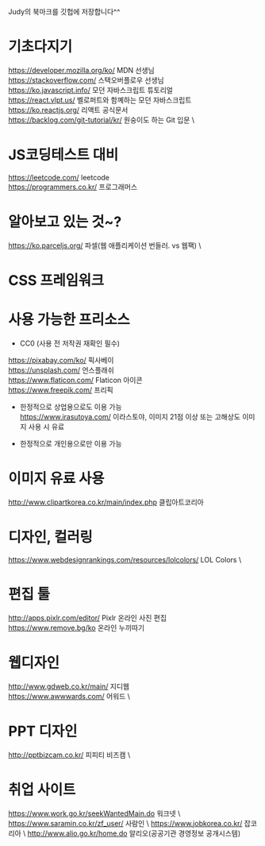 Judy의 북마크를 깃헙에 저장합니다^^

# 기초다지기

https://developer.mozilla.org/ko/ MDN 선생님 \
https://stackoverflow.com/ 스택오버플로우 선생님 \
https://ko.javascript.info/ 모던 자바스크립트 튜토리얼 \
https://react.vlpt.us/ 벨로퍼트와 함꼐하는 모던 자바스크립트 \
https://ko.reactjs.org/ 리액트 공식문서 \
https://backlog.com/git-tutorial/kr/ 원숭이도 하는 Git 입문 \

# JS코딩테스트 대비

https://leetcode.com/ leetcode \
https://programmers.co.kr/ 프로그래머스

# 알아보고 있는 것~?
https://ko.parceljs.org/ 파셀(웹 애플리케이션 번들러. vs 웹팩) \

# CSS 프레임워크

# 사용 가능한 프리소스

+ CC0 (사용 전 저작권 재확인 필수)

https://pixabay.com/ko/ 픽사베이 \
https://unsplash.com/ 언스플래쉬 \
https://www.flaticon.com/ Flaticon 아이콘 \
https://www.freepik.com/ 프리픽

+ 한정적으로 상업용으로도 이용 가능 \
https://www.irasutoya.com/ 이라스토야, 이미지 21점 이상 또는 고해상도 이미지 사용 시 유료

+ 한정적으로 개인용으로만 이용 가능

# 이미지 유료 사용
http://www.clipartkorea.co.kr/main/index.php 클립아트코리아

# 디자인, 컬러링

https://www.webdesignrankings.com/resources/lolcolors/ LOL Colors \

# 편집 툴

http://apps.pixlr.com/editor/ Pixlr 온라인 사진 편집 \
https://www.remove.bg/ko 온라인 누끼따기

# 웹디자인

http://www.gdweb.co.kr/main/ 지디웹 \
https://www.awwwards.com/ 어워드 \

# PPT 디자인
http://pptbizcam.co.kr/ 피피티 비즈캠 \

# 취업 사이트
https://www.work.go.kr/seekWantedMain.do 워크넷 \ 
https://www.saramin.co.kr/zf_user/ 사람인 \ 
https://www.jobkorea.co.kr/ 잡코리아 \ 
http://www.alio.go.kr/home.do 알리오(공공기관 경영정보 공개시스템)
